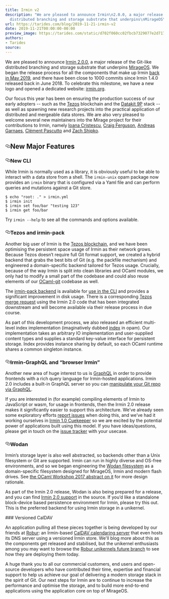 ```yaml
---
title: Irmin v2
description: "We are pleased to announce Irmin\n2.0.0, a major release of the\nGit-like
  distributed branching and storage substrate that underpins\nMirageOS\u2026"
url: https://tarides.com/blog/2019-11-21-irmin-v2
date: 2019-11-21T00:00:00-00:00
preview_image: https://tarides.com/static/d702f060cc02fbcb7329077e2d71741d/0d665/irmin2.png
authors:
- Tarides
source:
---
```


<p>We are pleased to announce <a href="https://github.com/mirage/irmin/releases">Irmin
2.0.0</a>, a major release of the
Git-like distributed branching and storage substrate that underpins
<a href="https://mirage.io">MirageOS</a>.  We began the release process for all the
components that make up Irmin <a href="https://tarides.com/blog/2019-05-13-on-the-road-to-irmin-v2">back in May
2019</a>, and there
have been close to 1000 commits since Irmin 1.4.0 released back in June 2018. To
celebrate this milestone, we have a new logo and opened a dedicated website:
<a href="https://irmin.org">irmin.org</a>.</p>
<p>Our focus this year has been on ensuring the production success of our
early adopters -- such as the
<a href="https://gitlab.com/tezos/tezos/tree/master/src/lib_storage">Tezos</a> blockchain
and the <a href="https://github.com/moby/datakit">Datakit 9P</a>
stack -- as well as spawning new research projects into the practical
application of distributed and mergeable data stores.  We are also
very pleased to welcome several new maintainers into the Mirage
project for their contributions to Irmin, namely
<a href="https://github.com/icristescu">Ioana Cristescu</a>,
<a href="https://github.com/CraigFe">Craig Ferguson</a>,
<a href="https://github.com/andreas">Andreas Garnaes</a>,
<a href="https://github.com/pascutto">Cl&eacute;ment Pascutto</a> and
<a href="https://github.com/zshipko">Zach Shipko</a>.</p>
<h2 style="position:relative;"><a href="https://tarides.com/feed.xml#new-major-features" aria-label="new major features permalink" class="anchor before"><svg aria-hidden="true" focusable="false" height="16" version="1.1" viewbox="0 0 16 16" width="16"><path fill-rule="evenodd" d="M4 9h1v1H4c-1.5 0-3-1.69-3-3.5S2.55 3 4 3h4c1.45 0 3 1.69 3 3.5 0 1.41-.91 2.72-2 3.25V8.59c.58-.45 1-1.27 1-2.09C10 5.22 8.98 4 8 4H4c-.98 0-2 1.22-2 2.5S3 9 4 9zm9-3h-1v1h1c1 0 2 1.22 2 2.5S13.98 12 13 12H9c-.98 0-2-1.22-2-2.5 0-.83.42-1.64 1-2.09V6.25c-1.09.53-2 1.84-2 3.25C6 11.31 7.55 13 9 13h4c1.45 0 3-1.69 3-3.5S14.5 6 13 6z"></path></svg></a>New Major Features</h2>
<h3 style="position:relative;"><a href="https://tarides.com/feed.xml#new-cli" aria-label="new cli permalink" class="anchor before"><svg aria-hidden="true" focusable="false" height="16" version="1.1" viewbox="0 0 16 16" width="16"><path fill-rule="evenodd" d="M4 9h1v1H4c-1.5 0-3-1.69-3-3.5S2.55 3 4 3h4c1.45 0 3 1.69 3 3.5 0 1.41-.91 2.72-2 3.25V8.59c.58-.45 1-1.27 1-2.09C10 5.22 8.98 4 8 4H4c-.98 0-2 1.22-2 2.5S3 9 4 9zm9-3h-1v1h1c1 0 2 1.22 2 2.5S13.98 12 13 12H9c-.98 0-2-1.22-2-2.5 0-.83.42-1.64 1-2.09V6.25c-1.09.53-2 1.84-2 3.25C6 11.31 7.55 13 9 13h4c1.45 0 3-1.69 3-3.5S14.5 6 13 6z"></path></svg></a>New CLI</h3>
<p>While Irmin is normally used as a library, it is obviously useful to
be able to interact with a data store from a shell.  The <code>irmin-unix</code>
opam package now provides an <code>irmin</code> binary that is configured via a
Yaml file and can perform queries and mutations against a Git store.</p>
<div class="gatsby-highlight" data-language="shell"><pre class="language-shell"><code class="language-shell">$ <span class="token builtin class-name">echo</span> <span class="token string">&quot;root: .&quot;</span> <span class="token operator">&gt;</span> irmin.yml
$ irmin init
$ irmin <span class="token builtin class-name">set</span> foo/bar <span class="token string">&quot;testing 123&quot;</span>
$ irmin get foo/bar</code></pre></div>
<p>Try <code>irmin --help</code> to see all the commands and options available.</p>
<h3 style="position:relative;"><a href="https://tarides.com/feed.xml#tezos-and-irmin-pack" aria-label="tezos and irmin pack permalink" class="anchor before"><svg aria-hidden="true" focusable="false" height="16" version="1.1" viewbox="0 0 16 16" width="16"><path fill-rule="evenodd" d="M4 9h1v1H4c-1.5 0-3-1.69-3-3.5S2.55 3 4 3h4c1.45 0 3 1.69 3 3.5 0 1.41-.91 2.72-2 3.25V8.59c.58-.45 1-1.27 1-2.09C10 5.22 8.98 4 8 4H4c-.98 0-2 1.22-2 2.5S3 9 4 9zm9-3h-1v1h1c1 0 2 1.22 2 2.5S13.98 12 13 12H9c-.98 0-2-1.22-2-2.5 0-.83.42-1.64 1-2.09V6.25c-1.09.53-2 1.84-2 3.25C6 11.31 7.55 13 9 13h4c1.45 0 3-1.69 3-3.5S14.5 6 13 6z"></path></svg></a>Tezos and irmin-pack</h3>
<p>Another big user of Irmin is the <a href="https://tezos.com">Tezos blockchain</a>,
and we have been optimising the persistent space usage of Irmin as their
network grows.  Because Tezos doesn&rsquo;t require full Git format support,
we created a hybrid backend that grabs the best bits of Git (e.g. the
packfile mechanism) and engineered a domain-specific backend tailored
for Tezos usage. Crucially, because of the way Irmin is split into
clean libraries and OCaml modules, we only had to modify a small part
of the codebase and could also reuse elements of our
<a href="https://github.com/mirage/ocaml-git">OCaml-git</a> codebase as well.</p>
<p>The <a href="https://github.com/mirage/irmin/pull/615">irmin-pack backend</a> is available
for <a href="https://github.com/mirage/irmin/pull/888">use in the CLI</a> and provides a
significant improvement in disk usage.  There is a corresponding <a href="https://gitlab.com/tezos/tezos/merge_requests/1268">Tezos merge
request</a> using the Irmin
2.0 code that has been integrated downstream and will become available via
their release process in due course.</p>
<p>As part of this development process, we also released an efficient multi-level
index implementation (imaginatively dubbed
<a href="https://github.com/mirage/index">index</a> in opam). Our implementation takes an
arbitrary IO implementation and user-supplied content types and supplies a
standard key-value interface for persistent storage. Index provides instance
sharing by default, so each OCaml runtime shares a common singleton instance.</p>
<h3 style="position:relative;"><a href="https://tarides.com/feed.xml#irmin-graphql-and-browser-irmin" aria-label="irmin graphql and browser irmin permalink" class="anchor before"><svg aria-hidden="true" focusable="false" height="16" version="1.1" viewbox="0 0 16 16" width="16"><path fill-rule="evenodd" d="M4 9h1v1H4c-1.5 0-3-1.69-3-3.5S2.55 3 4 3h4c1.45 0 3 1.69 3 3.5 0 1.41-.91 2.72-2 3.25V8.59c.58-.45 1-1.27 1-2.09C10 5.22 8.98 4 8 4H4c-.98 0-2 1.22-2 2.5S3 9 4 9zm9-3h-1v1h1c1 0 2 1.22 2 2.5S13.98 12 13 12H9c-.98 0-2-1.22-2-2.5 0-.83.42-1.64 1-2.09V6.25c-1.09.53-2 1.84-2 3.25C6 11.31 7.55 13 9 13h4c1.45 0 3-1.69 3-3.5S14.5 6 13 6z"></path></svg></a>Irmin-GraphQL and &ldquo;browser Irmin&rdquo;</h3>
<p>Another new area of huge interest to us is
<a href="https://graphql.org">GraphQL</a> in order to provide frontends with a rich
query language for Irmin-hosted applications.  Irmin 2.0 includes a
built-in GraphQL server so you can <a href="https://twitter.com/cuvius/status/1017136581755457539">manipulate your Git repo via
GraphQL</a>.</p>
<p>If you are interested in (for example) compiling elements of Irmin to
JavaScript or wasm, for usage in frontends, then the Irmin 2.0 release
makes it significantly easier to support this architecture.  We&rsquo;ve
already seen some exploratory efforts <a href="https://github.com/mirage/irmin/issues/681">report issues</a>
when doing this, and we&rsquo;ve had it working ourselves in <a href="http://roscidus.com/blog/blog/2015/04/28/cuekeeper-gitting-things-done-in-the-browser/">Irmin 1.0 Cuekeeper</a>
so we are excited by the potential power of applications built using
this model.  If you have ideas/questions, please get in touch on the
<a href="https://github.com/mirage/irmin/issues">issue tracker</a> with your
usecase.</p>
<h3 style="position:relative;"><a href="https://tarides.com/feed.xml#wodan" aria-label="wodan permalink" class="anchor before"><svg aria-hidden="true" focusable="false" height="16" version="1.1" viewbox="0 0 16 16" width="16"><path fill-rule="evenodd" d="M4 9h1v1H4c-1.5 0-3-1.69-3-3.5S2.55 3 4 3h4c1.45 0 3 1.69 3 3.5 0 1.41-.91 2.72-2 3.25V8.59c.58-.45 1-1.27 1-2.09C10 5.22 8.98 4 8 4H4c-.98 0-2 1.22-2 2.5S3 9 4 9zm9-3h-1v1h1c1 0 2 1.22 2 2.5S13.98 12 13 12H9c-.98 0-2-1.22-2-2.5 0-.83.42-1.64 1-2.09V6.25c-1.09.53-2 1.84-2 3.25C6 11.31 7.55 13 9 13h4c1.45 0 3-1.69 3-3.5S14.5 6 13 6z"></path></svg></a>Wodan</h3>
<p>Irmin&rsquo;s storage layer is also well abstracted, so backends other than
a Unix filesystem or Git are supported.  Irmin can run in highly
diverse and OS-free environments, and so we began engineering the
<a href="https://github.com/mirage/wodan">Wodan filesystem</a> as a
domain-specific filesystem designed for MirageOS, Irmin and modern
flash drives.  See <a href="https://g2p.github.io/research/wodan.pdf">the OCaml Workshop 2017 abstract on
it</a> for more design
rationale.</p>
<p>As part of the Irmin 2.0 release, Wodan is also being prepared for a
release, and you can find <a href="https://github.com/mirage/wodan/tree/master/src/wodan-irmin">Irmin 2.0
support</a>
in the source.  If you&rsquo;d like a standalone block-device based
persistence environment for Irmin, please try this out.  This is the
preferred backend for using Irmin storage in a unikernel.</p>
<p>###&nbsp;Versioned CalDAV</p>
<p>An application pulling all these pieces together is being developed
by our friends at <a href="https://robur.io/About%20Us/Team">Robur</a>: an Irmin-based
<a href="https://github.com/roburio/caldav">CalDAV calendaring server</a>
that even hosts its DNS server using a versioned Irmin store.  We'll
blog more about this as the components get released and stabilised, but
the unikernel enthusiasts among you may want to browse the
<a href="https://github.com/roburio/unikernels/tree/future">Robur unikernels future branch</a>
to see how they are deploying them today.</p>
<p>A huge thank you to all our commercial customers, end users and open-source
developers who have contributed their time, expertise and
financial support to help us achieve our goal of delivering a modern
storage stack in the spirit of Git.  Our next steps for Irmin are to
continue to increase the performance and optimise the storage,
and to build more end-to-end applications using the application core
on top of MirageOS.</p>
